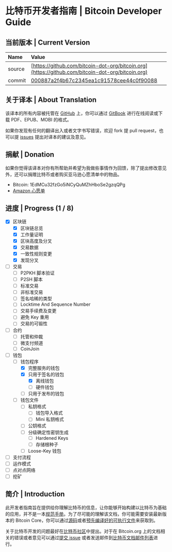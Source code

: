 # 比特币开发者指南 \| Bitcoin Developer Guide

## 当前版本 \| Current Version

| Name | Value |
| :--- | :--- |
| source | [https://github.com/bitcoin-dot-org/bitcoin.org](https://github.com/bitcoin-dot-org/bitcoin.org) |
| commit | [000887a2f4b67c2345ea1c91578cee44c0f90088](https://github.com/bitcoin-dot-org/bitcoin.org/commit/000887a2f4b67c2345ea1c91578cee44c0f90088) |

## 关于译本 \| About Translation

该译本的所有内容被托管在 [GitHub](https://github.com/0dayZh/bitcoin_developer_guide) 上，你可以通过 [GitBook](https://www.gitbook.com/book/0dayzh/bitcoin_developer_guide) 进行在线阅读或下载 PDF、EPUB、MOBI 的格式。

如果你发现有任何的翻译出入或者文字书写错误，欢迎 fork 提 pull request，也可以提 [issues](https://github.com/0dayZh/bitcoin_developer_guide/issues) 提出对译本的建议及意见。

## 捐献 \| Donation

如果你觉得该译本对你有所帮助并希望为我做些事情作为回馈，除了提出修改意见外，还可以捐赠比特币或者购买亚马逊心愿清单中的物品。

* Bitcoin: 1EdMCu32fzGo5iNCyQuMZhHboSe2gzqQPg
* [Amazon 心愿单](http://www.amazon.cn/registry/wishlist/QBFPXWCWVD4N)

## 进度 \| Progress (1 / 8)

* [x] 区块链
    * [x] 区块链总览
    * [x] 工作量证明
    * [x] 区块高度及分叉
    * [x] 交易数据
    * [x] 一致性规则变更
    * [x] 发现分叉
* [ ] 交易
    * [ ] P2PKH 脚本验证
    * [ ] P2SH 脚本
    * [ ] 标准交易
    * [ ] 非标准交易
    * [ ] 签名哈稀的类型
    * [ ] Locktime And Sequence Number
    * [ ] 交易手续费及变更
    * [ ] 避免 Key 重用
    * [ ] 交易的可锻性
* [ ] 合约
    * [ ] 托管和仲裁
    * [ ] 微支付频道
    * [ ] CoinJoin
* [ ] 钱包
    * [ ] 钱包程序
        * [x] 完整服务的钱包
        * [x] 只用于签名的钱包
            * [x] 离线钱包
            * [ ] 硬件钱包
        * [ ] 只用于发布的钱包
    * [ ] 钱包文件
        * [ ] 私钥格式
            * [ ] 钱包导入格式
            * [ ] Mini 私钥格式
        * [ ] 公钥格式
        * [ ] 分级确定性密钥生成
            * [ ] Hardened Keys
            * [ ] 存储根种子
        * [ ] Loose-Key 钱包
* [ ] 支付流程
* [ ] 运作模式
* [ ] 点对点网络
* [ ] 挖矿

## 简介 \| Introduction

此开发者指南旨在提供给你理解比特币的信息，让你能够开始构建以比特币为基础的应用，并不是一本[规范手册](https://bitcoin.org/en/developer-reference#not-a-specification)。为了尽可能的理解该文档，你可能需要安装最新版本的 Bitcoin Core，你可以通过[源码](https://github.com/bitcoin/bitcoin)或者[预先编译好的可执行文件](https://bitcoin.org/en/download)来获取到。

关于比特币开发的问题最好在[比特币社区](https://bitcoin.org/en/development#devcommunities)中提出。对于在 Bitcoin.org 上的文档相关的错误或者意见可以通过[提交 issue](https://github.com/bitcoin-dot-org/bitcoin.org/issues) 或者发送邮件到[比特币文档邮件列表](https://groups.google.com/forum/#!forum/bitcoin-documentation)进行。

